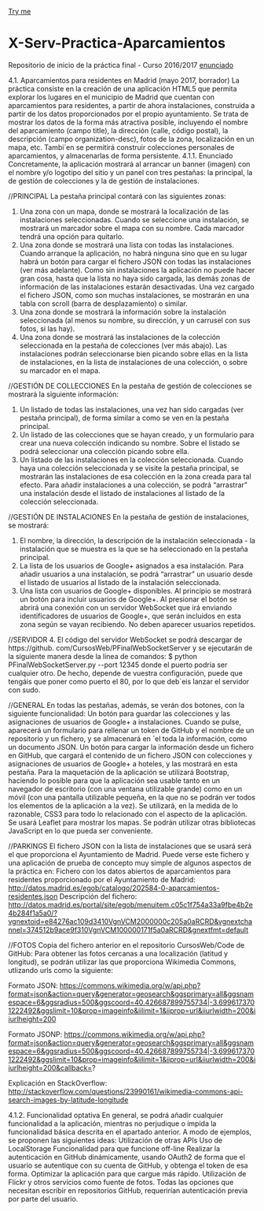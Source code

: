 [Try me](https://aortizgu.github.io/X-Serv-Practica-Aparcamientos/index.html)

# X-Serv-Practica-Aparcamientos
Repositorio de inicio de la práctica final - Curso 2016/2017
[enunciado](http://cursosweb.github.io/programas/IT-AT.pdf)

4.1. Aparcamientos para residentes en Madrid
(mayo 2017, borrador)
La práctica consiste en la creación de una aplicación HTML5 que permita
explorar los lugares en el municipio de Madrid que cuentan con aparcamientos
para residentes, a partir de ahora instalaciones, construida a partir de los datos
proporcionados por el propio ayuntamiento. Se trata de mostrar los datos de la
forma más atractiva posible, incluyendo el nombre del aparcamiento (campo title),
la dirección (calle, código postal), la descripción (campo organization-desc), fotos
de la zona, localización en un mapa, etc. Tambi´en se permitirá construir colecciones
personales de aparcamientos, y almacenarlas de forma persistente.
4.1.1. Enunciado
Concretamente, la aplicación mostrará al arrancar un banner (imagen) con el
nombre y/o logotipo del sitio y un panel con tres pestañas: la principal, la de
gestión de colecciones y la de gestión de instalaciones.

//PRINCIPAL
La pestaña principal contará con las siguientes zonas:
1. Una zona con un mapa, donde se mostrará la localización de las instalaciones
seleccionadas. Cuando se seleccione una instalación, se mostrará un marcador
sobre el mapa con su nombre. Cada marcador tendrá una opción para
quitarlo.
2. Una zona donde se mostrará una lista con todas las instalaciones. Cuando
arranque la aplicación, no habrá ninguna sino que en su lugar habrá un botón
para cargar el fichero JSON con todas las instalaciones (ver más adelante).
Como sin instalaciones la aplicación no puede hacer gran cosa, hasta que la
lista no haya sido cargada, las demás zonas de información de las instalaciones
estarán desactivadas. Una vez cargado el fichero JSON, como son muchas
instalaciones, se mostrarán en una tabla con scroll (barra de desplazamiento)
o similar.
3. Una zona donde se mostrará la información sobre la instalación seleccionada
(al menos su nombre, su dirección, y un carrusel con sus fotos, si las hay).
4. Una zona donde se mostrará las instalaciones de la colección seleccionada en
la pestaña de colecciones (ver más abajo).
Las instalaciones podrán seleccionarse bien picando sobre ellas en la lista de
instalaciones, en la lista de instalaciones de una colección, o sobre su marcador en
el mapa.

//GESTIÓN DE COLLECCIONES
En la pestaña de gestión de colecciones se mostrará la siguiente información:
1. Un listado de todas las instalaciones, una vez han sido cargadas (ver pestaña
principal), de forma similar a como se ven en la pestaña principal.
2. Un listado de las colecciones que se hayan creado, y un formulario para crear
una nueva colección indicando su nombre. Sobre el listado se podrá seleccionar
una colección picando sobre ella.
3. Un listado de las instalaciones en la colección seleccionada. 
Cuando haya una colección seleccionada y se visite la pestaña principal, se mostrarán las
instalaciones de esa colección en la zona creada para tal efecto.
Para añadir instalaciones a una colección, se podrá “arrastrar” una instalación
desde el listado de instalaciones al listado de la colección seleccionada.

//GESTIÓN DE INSTALACIONES
En la pestaña de gestión de instalaciones, se mostrará:
1. El nombre, la dirección, la descripción de la instalación seleccionada - la
instalación que se muestra es la que se ha seleccionado en la pestaña principal.
2. La lista de los usuarios de Google+ asignados a esa instalación. 
Para añadir usuarios a una instalación, se podrá “arrastrar” un usuario desde el listado
de usuarios al listado de la instalación seleccionada.
3. Una lista con usuarios de Google+ disponibles. 
Al principio se mostrará un botón para incluir usuarios de Google+. Al presionar el botón se abrirá una
conexión con un servidor WebSocket que irá enviando identificadores de usuarios
de Google+, que serán incluidos en esta zona según se vayan recibiendo.
No deben aparecer usuarios repetidos.

//SERVIDOR
4. El código del servidor WebSocket se podrá descargar de https://github.
com/CursosWeb/PFinalWebSocketServer y se ejecutarán de la siguiente
manera desde la línea de comandos:
$ python PFinalWebSocketServer.py --port 12345
donde el puerto podría ser cualquier otro. De hecho, depende de vuestra
configuración, puede que tengáis que poner como puerto el 80, por lo que
deb´eis lanzar el servidor con sudo.

//GENERAL
En todas las pestañas, además, se verán dos botones, con la siguiente funcionalidad:
Un botón para guardar las colecciones y las asignaciones de usuarios de Google+
a instalaciones. Cuando se pulse, aparecerá un formulario para rellenar
un token de GitHub y el nombre de un repositorio y un fichero, y se almacenará
en ´el toda la información, como un documento JSON.
Un botón para cargar la información desde un fichero en GitHub, que cargará
el contenido de un fichero JSON con colecciones y asignaciones de usuarios
de Google+ a hoteles, y las mostrará en esta pestaña.
Para la maquetación de la aplicación se utilizará Bootstrap, haciendo lo posible
para que la aplicación sea usable tanto en un navegador de escritorio (con una
ventana utilizable grande) como en un móvil (con una pantalla utilizable pequeña,
en la que no se podrán ver todos los elementos de la aplicación a la vez). Se utilizará,
en la medida de lo razonable, CSS3 para todo lo relacionado con el aspecto de
la aplicación. Se usará Leaflet para mostrar los mapas. Se podrán utilizar otras
bibliotecas JavaScript en lo que pueda ser conveniente.

//PARKINGS
El fichero JSON con la lista de instalaciones que se usará será el que proporciona
el Ayuntamiento de Madrid. Puede verse este fichero y una aplicación de prueba
de concepto muy simple de algunos aspectos de la práctica en:
Fichero con los datos abiertos de aparcamientos para residentes proporcionado
por el Ayuntamiento de Madrid:
http://datos.madrid.es/egob/catalogo/202584-0-aparcamientos-residentes.json
Descripción del fichero:
http://datos.madrid.es/portal/site/egob/menuitem.c05c1f754a33a9fbe4b2e4b284f1a5a0/?vgnextoid=e84276ac109d3410VgnVCM2000000c205a0aRCRD&vgnextchannel=374512b9ace9f310VgnVCM100000171f5a0aRCRD&gnextfmt=default

//FOTOS
Copia del fichero anterior en el repositorio CursosWeb/Code de GitHub:
Para obtener las fotos cercanas a una localización (latitud y longitud), se
podrán utilizar las que proporciona Wikimedia Commons, utlizando urls como
la siguiente:

Formato JSON:
https://commons.wikimedia.org/w/api.php?format=json&action=query&generator=geosearch&ggsprimary=all&ggsnamespace=6&ggsradius=500&ggscoord=40.426687899755734|-3.6996173701222492&ggslimit=10&prop=imageinfo&iilimit=1&iiprop=url&iiurlwidth=200&iiurlheight=200

Formato JSONP:
https://commons.wikimedia.org/w/api.php?format=json&action=query&generator=geosearch&ggsprimary=all&ggsnamespace=6&ggsradius=500&ggscoord=40.426687899755734|-3.6996173701222492&ggslimit=10&prop=imageinfo&iilimit=1&iiprop=url&iiurlwidth=200&iiurlheight=200&callback=?

Explicación en StackOverflow:
http://stackoverflow.com/questions/23990161/wikimedia-commons-api-search-images-by-latitude-longitude



4.1.2. Funcionalidad optativa
En general, se podrá añadir cualquier funcionalidad a la aplicación, mientras
no perjudique o impida la funcionalidad básica descrita en el apartado anterior. A
modo de ejemplos, se proponen las siguientes ideas:
Utilización de otras APIs
Uso de LocalStorage
Funcionalidad para que funcione off-line
Realizar la autenticación en GitHub dinámicamente, usando OAuth2 de forma
que el usuario se autentique con su cuenta de GitHub, y obtenga el token
de esa forma.
Optimizar la aplicación para que cargue más rápido.
Utilización de Flickr y otros servicios como fuente de fotos.
Todas las opciones que necesitan escribir en repositorios GitHub, requerirían
autenticación previa por parte del usuario.
